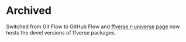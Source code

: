 # Archived

Switched from Git Flow to GitHub Flow and [ffverse r-universe page](https://ffverse.r-universe.dev) now hosts the devel versions of ffverse packages. 
